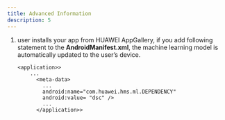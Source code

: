 ```yaml
---
title: Advanced Information
description: 5
---
```


<ol type="1">
  <li>user installs your app from HUAWEI AppGallery, if you add following statement to the <strong>AndroidManifest.xml</strong>, the machine learning model is automatically updated to the user’s device.
    <pre><div id="copy-button30" class="copy-btn" title="Copy" onclick="copyCode(this.id)"></div><code><span class="pln"><span class="pun"><</span>application></span><span class="pun">></span>
    <span class="pun">...</span><span class="pln"></span>
      <span class="str"><span class="pun"><</span>meta-data</span><span class="pun">></span><span class="pln">
        <span class="pun">...</span><span class="pln"></span>
        <span class="pln">android:name="com.huawei.hms.ml.DEPENDENCY"</span>
        <span class="pln">android:value= "dsc" /></span>
        <span class="pun">...</span><span class="pln"></span>
      <span class="str"><span class="pun"><</span>/application><span class="pun">></span></span><span class="pln">
    </code></pre>
  </li>
</ol>
